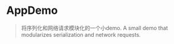 # AppDemo
> 将序列化和网络请求模块化的一个小demo.
> A small demo that modularizes serialization and network requests.
